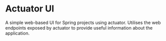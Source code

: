 # Actuator UI
A simple web-based UI for Spring projects using actuator. Utilises the web endpoints exposed by actuator to provide useful information about the application.